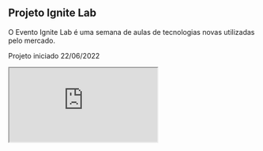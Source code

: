 ## Projeto Ignite Lab

<p>O Evento Ignite Lab é uma semana de aulas de tecnologias novas utilizadas pelo mercado.</p>
<p>Projeto iniciado 22/06/2022</p>
<iframe src="https://ignite-lab.rocketseat.com.br/ticket/blue/xXG4briel/share" title="Rocketseat"></iframe>